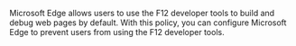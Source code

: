 Microsoft Edge allows users to use the F12 developer tools to build and debug web pages by default. With this policy, you can configure Microsoft Edge to prevent users from using the F12 developer tools.